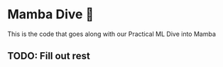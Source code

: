 # Mamba Dive 🐍

This is the code that goes along with our Practical ML Dive into Mamba

## TODO: Fill out rest
